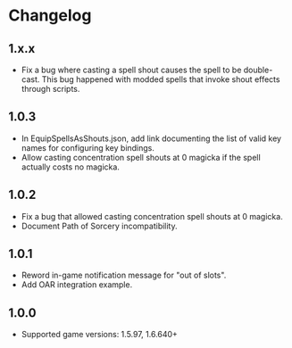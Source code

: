 # Changelog

## 1.x.x
- Fix a bug where casting a spell shout causes the spell to be double-cast. This bug happened with modded spells that invoke shout effects through scripts.

## 1.0.3
- In EquipSpellsAsShouts.json, add link documenting the list of valid key names for configuring key bindings.
- Allow casting concentration spell shouts at 0 magicka if the spell actually costs no magicka.

## 1.0.2
- Fix a bug that allowed casting concentration spell shouts at 0 magicka.
- Document Path of Sorcery incompatibility.

## 1.0.1
- Reword in-game notification message for "out of slots".
- Add OAR integration example.

## 1.0.0
- Supported game versions: 1.5.97, 1.6.640+
